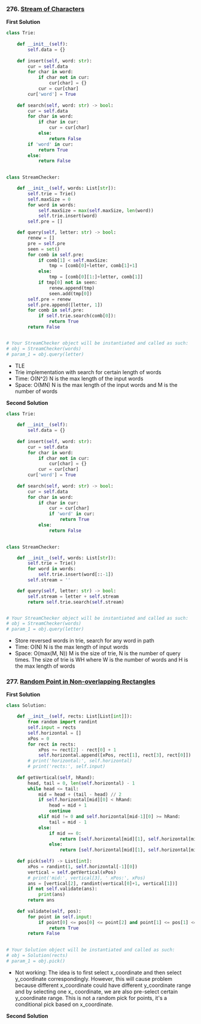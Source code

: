 ### 276. [Stream of Characters](https://leetcode.com/problems/stream-of-characters/)

**First Solution**

```python
class Trie:
    
    def __init__(self):
        self.data = {}
        
    def insert(self, word: str):
        cur = self.data
        for char in word:
            if char not in cur:
                cur[char] = {}
            cur = cur[char]
        cur['word'] = True
        
    def search(self, word: str) -> bool:
        cur = self.data
        for char in word:
            if char in cur:
                cur = cur[char]
            else:
                return False
        if 'word' in cur:
            return True
        else:
            return False
            

class StreamChecker:

    def __init__(self, words: List[str]):
        self.trie = Trie()
        self.maxSize = 0
        for word in words:
            self.maxSize = max(self.maxSize, len(word))
            self.trie.insert(word)
        self.pre = []

    def query(self, letter: str) -> bool:
        renew = []
        pre = self.pre
        seen = set()
        for comb in self.pre:
            if comb[1] < self.maxSize:
                tmp = [comb[0]+letter, comb[1]+1]
            else:
                tmp = [comb[0][1:]+letter, comb[1]]
            if tmp[0] not in seen:
                renew.append(tmp)
                seen.add(tmp[0])
        self.pre = renew
        self.pre.append([letter, 1])
        for comb in self.pre:
            if self.trie.search(comb[0]):
                return True
        return False


# Your StreamChecker object will be instantiated and called as such:
# obj = StreamChecker(words)
# param_1 = obj.query(letter)
```

* TLE
* Trie implementation with search for certain length of words
* Time: O(N^2) N is the max length of the input words
* Space: O(MN) N is the max length of the input words and M is the number of words

**Second Solution**

```python
class Trie:
    
    def __init__(self):
        self.data = {}
        
    def insert(self, word: str):
        cur = self.data
        for char in word:
            if char not in cur:
                cur[char] = {}
            cur = cur[char]
        cur['word'] = True
        
    def search(self, word: str) -> bool:
        cur = self.data
        for char in word:
            if char in cur:
                cur = cur[char]
                if 'word' in cur:
                    return True
            else:
                return False
            

class StreamChecker:

    def __init__(self, words: List[str]):
        self.trie = Trie()
        for word in words:
            self.trie.insert(word[::-1])
        self.stream = ''

    def query(self, letter: str) -> bool:
        self.stream = letter + self.stream
        return self.trie.search(self.stream)


# Your StreamChecker object will be instantiated and called as such:
# obj = StreamChecker(words)
# param_1 = obj.query(letter)
```

* Store reversed words in trie, search for any word in path
* Time: O(N) N is the max length of input words
* Space: O(max(M, N)) M is the size of trie, N is the number of query times. The size of trie is WH where W is the number of words and H is the max length of words





### 277. [Random Point in Non-overlapping Rectangles](https://leetcode.com/problems/random-point-in-non-overlapping-rectangles/)

**First Solution**

```python
class Solution:

    def __init__(self, rects: List[List[int]]):
        from random import randint
        self.input = rects
        self.horizontal = []
        xPos = 0
        for rect in rects:
            xPos += rect[2] - rect[0] + 1
            self.horizontal.append([xPos, rect[1], rect[3], rect[0]])
        # print('horizontal:', self.horizontal)
        # print('rects:', self.input)
         
    def getVertical(self, hRand):
        head, tail = 0, len(self.horizontal) - 1
        while head <= tail:
            mid = head + (tail - head) // 2
            if self.horizontal[mid][0] < hRand:
                head = mid + 1
                continue
            elif mid != 0 and self.horizontal[mid-1][0] >= hRand:
                tail = mid - 1
            else:
                if mid == 0:
                    return [self.horizontal[mid][1], self.horizontal[mid][2], self.horizontal[mid][3]+hRand-1, mid]
                else:
                    return [self.horizontal[mid][1], self.horizontal[mid][2], self.horizontal[mid][3]+hRand-self.horizontal[mid-1][0]-1, mid]
        
    def pick(self) -> List[int]:
        xPos = randint(1, self.horizontal[-1][0])
        vertical = self.getVertical(xPos)
        # print('mid:', vertical[3], ' xPos:', xPos)
        ans = [vertical[2], randint(vertical[0]+1, vertical[1])]
        if not self.validate(ans):
            print(ans)
        return ans
    
    def validate(self, pos):
        for point in self.input:
            if point[0] <= pos[0] <= point[2] and point[1] <= pos[1] <= point[3]:
                return True
        return False
        

# Your Solution object will be instantiated and called as such:
# obj = Solution(rects)
# param_1 = obj.pick()
```

* Not working: The idea is to first select x_coordinate and then select y_coordinate correspondingly. However, this will cause problem because different x_coordinate could have different y_coordinate range and by selecting one x_ coordinate, we are also pre-select certain y_coordinate range. This is not a random pick for points, it's a conditional pick based on x_coordinate.

**Second Solution**

```python

```

